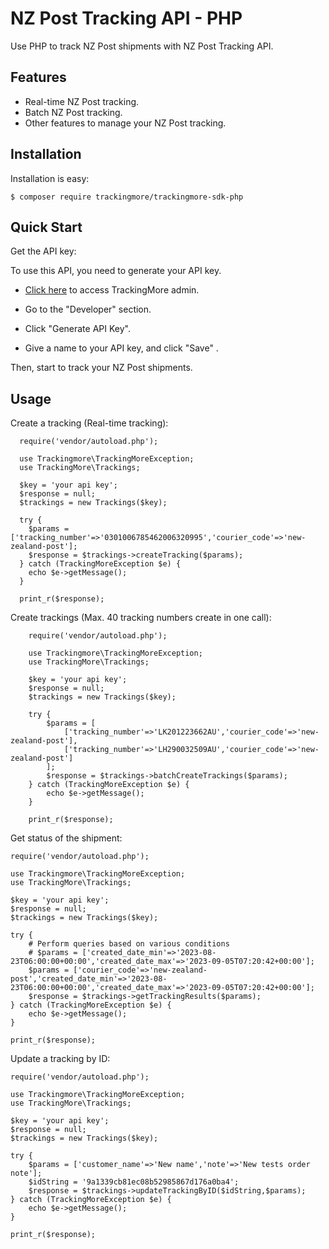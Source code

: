 NZ Post Tracking API - PHP
================================
Use PHP to track NZ Post shipments with NZ Post Tracking API.

Features
--------
- Real-time NZ Post tracking.
- Batch NZ Post tracking.
- Other features to manage your NZ Post tracking.

Installation
------------

Installation is easy:

    $ composer require trackingmore/trackingmore-sdk-php

Quick Start
----------
Get the API key:

To use this API, you need to generate your API key.

- <a href="https://admin.trackingmore.com/developer/apikey" target="_blank" rel="noreferrer">
  Click here</a> to access TrackingMore admin.

- Go to the "Developer" section.

- Click "Generate API Key".

- Give a name to your API key, and click "Save" .


Then, start to track your NZ Post shipments.

Usage
----------

Create a tracking (Real-time tracking):

      require('vendor/autoload.php');

      use Trackingmore\TrackingMoreException;
      use TrackingMore\Trackings;
        
      $key = 'your api key';
      $response = null;
      $trackings = new Trackings($key);
      
      try {
        $params = ['tracking_number'=>'0301006785462006320995','courier_code'=>'new-zealand-post'];
        $response = $trackings->createTracking($params);
      } catch (TrackingMoreException $e) {
        echo $e->getMessage();
      }

      print_r($response);

Create trackings (Max. 40 tracking numbers create in one call):

        require('vendor/autoload.php');

        use Trackingmore\TrackingMoreException;
        use TrackingMore\Trackings;
        
        $key = 'your api key';
        $response = null;
        $trackings = new Trackings($key);
        
        try {
            $params = [
                ['tracking_number'=>'LK201223662AU','courier_code'=>'new-zealand-post'],
                ['tracking_number'=>'LH290032509AU','courier_code'=>'new-zealand-post']
            ];
            $response = $trackings->batchCreateTrackings($params);
        } catch (TrackingMoreException $e) {
            echo $e->getMessage();
        }
        
        print_r($response);


Get status of the shipment:

    require('vendor/autoload.php');

    use Trackingmore\TrackingMoreException;
    use TrackingMore\Trackings;
    
    $key = 'your api key';
    $response = null;
    $trackings = new Trackings($key);
    
    try {
		# Perform queries based on various conditions
        # $params = ['created_date_min'=>'2023-08-23T06:00:00+00:00','created_date_max'=>'2023-09-05T07:20:42+00:00']; 
        $params = ['courier_code'=>'new-zealand-post','created_date_min'=>'2023-08-23T06:00:00+00:00','created_date_max'=>'2023-09-05T07:20:42+00:00'];
        $response = $trackings->getTrackingResults($params);
    } catch (TrackingMoreException $e) {
        echo $e->getMessage();
    }
    
    print_r($response);


Update a tracking by ID:

    require('vendor/autoload.php');

    use Trackingmore\TrackingMoreException;
    use TrackingMore\Trackings;
    
    $key = 'your api key';
    $response = null;
    $trackings = new Trackings($key);
    
    try {
        $params = ['customer_name'=>'New name','note'=>'New tests order note'];
        $idString = '9a1339cb81ec08b52985867d176a0ba4';
        $response = $trackings->updateTrackingByID($idString,$params);
    } catch (TrackingMoreException $e) {
        echo $e->getMessage();
    }
    
    print_r($response);
